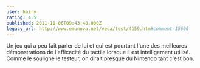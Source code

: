```yaml
---
user: hairy
rating: 4.5
published: 2011-11-06T09:43:48.000Z
legacy_url: http://www.emunova.net/veda/test/4159.htm#comment-15600
---
```

Un jeu qui a peu fait parler de lui et qui est pourtant l'une des meilleures démonstrations de l'efficacité du tactile lorsque il est intelligement utilisé. Comme le souligne le testeur, on dirait presque du Nintendo tant c'est bon.